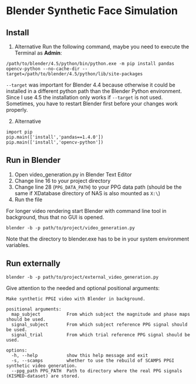 # Blender Synthetic Face Simulation


## Install

1. Alternative
Run the following command, maybe you need to execute the Terminal as **Admin**:
```
/path/to/blender/4.5/python/bin/python.exe -m pip install pandas opencv-python --no-cache-dir --target=/path/to/blender/4.5/python/lib/site-packages
```

`--target` was important for Blender 4.4 because otherwise it could be installed in a different python path than the Blender Python environment. Since I use 4.5 the installation only works if `--target` is not used. Sometimes, you have to restart Blender first before your changes work properly.

2. Alternative 

```
import pip
pip.main(['install','pandas==1.4.0'])
pip.main(['install','opencv-python'])
```

## Run in Blender
1. Open video_generation.py in Blender Text Editor
2. Change line 16 to your project directory
3. Change line 28 (`PPG_DATA_PATH`) to your PPG data path (should be the same if XDatabase directory of NAS is also mounted as `X:\`)
4. Run the file

For longer video rendering start Blender with command line tool in background, thus that no GUI is opened.
```
blender -b -p path/to/project/video_generation.py
```
Note that the directory to blender.exe has to be in your system environment variables.

## Run externally
```
blender -b -p path/to/project/external_video_generation.py
```
Give attention to the needed and optional positional arguments:
```
Make synthetic PPGI video with Blender in background.

positional arguments:
  map_subject          From which subject the magnitude and phase maps should be used.
  signal_subject       From which subject reference PPG signal should be used.
  signal_trial         From which trial reference PPG signal should be used.

options:
  -h, --help           show this help message and exit
  -s, --scamps         whether to use the rebuild of SCAMPS PPGI synthetic video generation.
  --ppg_path PPG_PATH  Path to directory where the real PPG signals (KISMED-dataset) are stored.
```